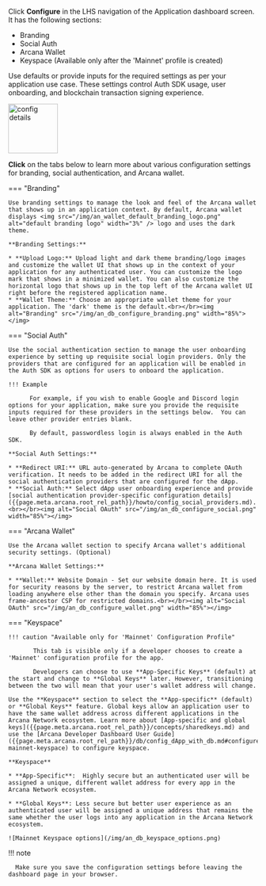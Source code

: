Click **Configure** in the LHS navigation of the Application dashboard screen. It has the following sections:

* Branding
* Social Auth 
* Arcana Wallet
* Keyspace (Available only after the 'Mainnet' profile is created)

Use defaults or provide inputs for the required settings as per your application use case. These settings control Auth SDK usage, user onboarding, and blockchain transaction signing experience.

<img src="/img/an_db_configure_details.png" alt="config details" width="100px"></img>

**Click** on the tabs below to learn more about various configuration settings for branding, social authentication, and Arcana wallet.

=== "Branding"

    Use branding settings to manage the look and feel of the Arcana wallet that shows up in an application context. By default, Arcana wallet displays <img src="/img/an_wallet_default_branding_logo.png" alt="default branding logo" width="3%" /> logo and uses the dark theme.

    **Branding Settings:**

    * **Upload Logo:** Upload light and dark theme branding/logo images and customize the wallet UI that shows up in the context of your application for any authenticated user. You can customize the logo mark that shows in a minimized wallet. You can also customize the horizontal logo that shows up in the top left of the Arcana wallet UI right before the registered application name. 
    * **Wallet Theme:** Choose an appropriate wallet theme for your application. The 'dark' theme is the default.<br></br><img alt="Branding" src="/img/an_db_configure_branding.png" width="85%"></img>

=== "Social Auth"

    Use the social authentication section to manage the user onboarding experience by setting up requisite social login providers. Only the providers that are configured for an application will be enabled in the Auth SDK as options for users to onboard the application.

    !!! Example
    
          For example, if you wish to enable Google and Discord login options for your application, make sure you provide the requisite inputs required for these providers in the settings below.  You can leave other provider entries blank.

          By default, passwordless login is always enabled in the Auth SDK.

    **Social Auth Settings:**

    * **Redirect URI:** URL auto-generated by Arcana to complete OAuth verification. It needs to be added in the redirect URI for all the social authentication providers that are configured for the dApp.
    * **Social Auth:** Select dApp user onboarding experience and provide [social authentication provider-specific configuration details]({{page.meta.arcana.root_rel_path}}/howto/config_social_providers.md). <br></br><img alt="Social OAuth" src="/img/an_db_configure_social.png" width="85%"></img>

=== "Arcana Wallet"

    Use the Arcana wallet section to specify Arcana wallet's additional security settings. (Optional)

    **Arcana Wallet Settings:**

    * **Wallet:** Website Domain - Set our website domain here. It is used for security reasons by the server, to restrict Arcana wallet from loading anywhere else other than the domain you specify. Arcana uses frame-ancestor CSP for restricted domains.<br></br><img alt="Social OAuth" src="/img/an_db_configure_wallet.png" width="85%"></img>

=== "Keyspace"

    !!! caution "Available only for 'Mainnet' Configuration Profile"

           This tab is visible only if a developer chooses to create a 'Mainnet' configuration profile for the app.

           Developers can choose to use **App-Specific Keys** (default) at the start and change to **Global Keys** later. However, transitioning between the two will mean that your user's wallet address will change.

    Use the **Keyspace** section to select the **App-specific** (default) or **Global Keys** feature. Global keys allow an application user to have the same wallet address across different applications in the Arcana Network ecosystem. Learn more about [App-specific and global keys]({{page.meta.arcana.root_rel_path}}/concepts/sharedkeys.md) and use the [Arcana Developer Dashboard User Guide]({{page.meta.arcana.root_rel_path}}/db/config_dApp_with_db.md#configure-mainnet-keyspace) to configure keyspace.

    **Keyspace**

    * **App-Specific**:  Highly secure but an authenticated user will be assigned a unique, different wallet address for every app in the Arcana Network ecosystem.

    * **Global Keys**: Less secure but better user experience as an authenticated user will be assigned a unique address that remains the same whether the user logs into any application in the Arcana Network ecosystem.

    ![Mainnet Keyspace options](/img/an_db_keyspace_options.png)

!!! note

      Make sure you save the configuration settings before leaving the dashboard page in your browser.